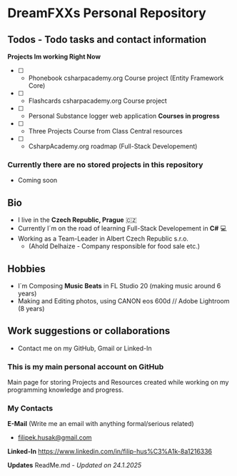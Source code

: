 # **DreamFXX**s Personal Repository

## **Todos** - Todo tasks and contact information
**Projects Im working Right Now**
 - [ ] - Phonebook csharpacademy.org Course project (Entity Framework Core)
 - [ ] - Flashcards csharpacademy.org Course project
 - [ ] - Personal Substance logger web application
**Courses in progress**
 - [ ] - Three Projects Course from Class Central resources
 - [ ] - CsharpAcademy.org roadmap (Full-Stack Developement)

### **Currently there are no stored projects in this repository**

- Coming soon

## Bio
- I live in the **Czech Republic, Prague** :czech_republic:
- Currently I´m on the road of learning Full-Stack Developement in **C#** 💻
- Working as a Team-Leader in Albert Czech Republic s.r.o.
  - (Ahold Delhaize - Company responsible for food sale etc.)

## Hobbies
- I´m Composing **Music Beats** in FL Studio 20 (making music around 6 years)
- Making and Editing photos, using CANON eos 600d // Adobe Lightroom (8 years)

## Work suggestions or collaborations
- Contact me on my GitHub, Gmail or Linked-In

### This is my main personal account on **GitHub**
Main page for storing Projects and Resources created while working on my programming knowledge and progress.

### My Contacts

**E-Mail**
(Write me an email with anything formal/serious related)
- <filipek.husak@gmail.com>

**Linked-In**
<https://www.linkedin.com/in/filip-hus%C3%A1k-8a1216336>

**Updates**
ReadMe.md - *Updated on 24.1.2025*
